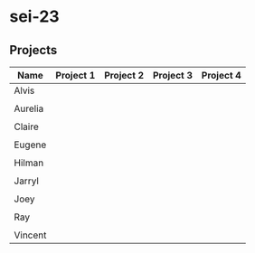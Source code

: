 # sei-23

## Projects

| Name | Project 1 | Project 2 | Project 3 | Project 4 |
| ---- | --------- |---------- | --------- | --------- |
|Alvis|
|||
|Aurelia|
|||
|Claire|
|||
|Eugene|
|||
|Hilman|
|||
|Jarryl|
|||
|Joey|
|||
|Ray|
|||
|Vincent|